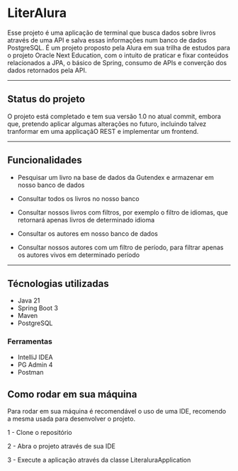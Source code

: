 # LiterAlura

Esse projeto é uma aplicação de terminal que busca dados sobre livros através de uma API e salva essas informações num banco de dados PostgreSQL.
É um projeto proposto pela Alura em sua trilha de estudos para o projeto Oracle Next Education, com o intuito de praticar e fixar conteúdos relacionados a JPA, o básico de Spring, consumo de APIs e converção dos dados retornados pela API.

---

## Status do projeto

O projeto está completado e tem sua versão 1.0 no atual commit, embora que, pretendo aplicar algumas alterações no futuro, incluindo talvez tranformar em uma applicaçãO REST e implementar um frontend.

---

## Funcionalidades


- Pesquisar um livro na base de dados da Gutendex e armazenar em nosso banco de dados

- Consultar todos os livros no nosso banco

- Consultar nossos livros com filtros, por exemplo o filtro de idiomas, que retornará apenas livros de determinado idioma

- Consultar os autores em nosso banco de dados

- Consultar nossos autores com um filtro de período, para filtrar apenas os autores vivos em determinado período

---

## Técnologias utilizadas

- Java 21
- Spring Boot 3
- Maven
- PostgreSQL

### Ferramentas

- IntelliJ IDEA
- PG Admin 4
- Postman

## Como rodar em sua máquina

Para rodar em sua máquina é recomendável o uso de uma IDE, recomendo a mesma usada para desenvolver o projeto.

1 - Clone o repositório

2 - Abra o projeto através de sua IDE

3 - Execute a aplicação através da classe LiteraluraApplication
